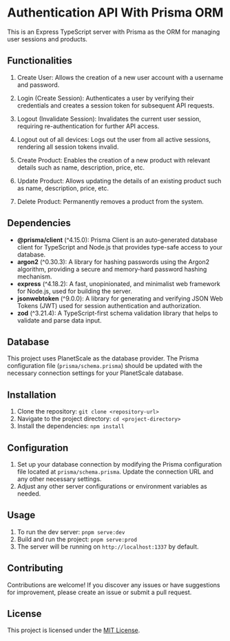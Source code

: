 # Authentication API With Prisma ORM

This is an Express TypeScript server with Prisma as the ORM for managing user sessions and products.

## Functionalities

1. Create User: Allows the creation of a new user account with a username and password.

2. Login (Create Session): Authenticates a user by verifying their credentials and creates a session token for subsequent API requests.

3. Logout (Invalidate Session): Invalidates the current user session, requiring re-authentication for further API access.

4. Logout out of all devices: Logs out the user from all active sessions, rendering all session tokens invalid.

5. Create Product: Enables the creation of a new product with relevant details such as name, description, price, etc.

6. Update Product: Allows updating the details of an existing product such as name, description, price, etc.

7. Delete Product: Permanently removes a product from the system.

## Dependencies

- **@prisma/client** (^4.15.0): Prisma Client is an auto-generated database client for TypeScript and Node.js that provides type-safe access to your database.
- **argon2** (^0.30.3): A library for hashing passwords using the Argon2 algorithm, providing a secure and memory-hard password hashing mechanism.
- **express** (^4.18.2): A fast, unopinionated, and minimalist web framework for Node.js, used for building the server.
- **jsonwebtoken** (^9.0.0): A library for generating and verifying JSON Web Tokens (JWT) used for session authentication and authorization.
- **zod** (^3.21.4): A TypeScript-first schema validation library that helps to validate and parse data input.

## Database

This project uses PlanetScale as the database provider. The Prisma configuration file (`prisma/schema.prisma`) should be updated with the necessary connection settings for your PlanetScale database.

## Installation

1. Clone the repository: `git clone <repository-url>`
2. Navigate to the project directory: `cd <project-directory>`
3. Install the dependencies: `npm install`

## Configuration

1. Set up your database connection by modifying the Prisma configuration file located at `prisma/schema.prisma`. Update the connection URL and any other necessary settings.
2. Adjust any other server configurations or environment variables as needed.

## Usage

1. To run the dev server: `pnpm serve:dev`
2. Build and run the project: `pnpm serve:prod`
3. The server will be running on `http://localhost:1337` by default.

## Contributing

Contributions are welcome! If you discover any issues or have suggestions for improvement, please create an issue or submit a pull request.

## License

This project is licensed under the [MIT License](LICENSE).
